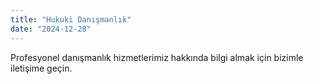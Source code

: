 ```yaml
---
title: "Hukuki Danışmanlık"
date: "2024-12-28"
---
```


Profesyonel danışmanlık hizmetlerimiz hakkında bilgi almak için bizimle iletişime geçin.
